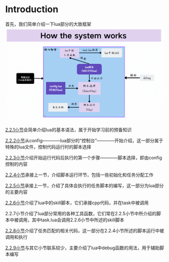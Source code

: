 # Introduction
首先，我们简单介绍一下lua部分的大致框架
![index](lua_in_SRC.assets\index.png)

[2.2.1小节](https://sjtu-src.github.io/Wiki/chapter_software/sub_chapter_lua/lua%E5%9F%BA%E6%9C%AC%E8%AF%AD%E6%B3%95/)会简单介绍lua的基本语法，属于开始学习前的预备知识

[2.2.2小节](https://sjtu-src.github.io/Wiki/chapter_software/sub_chapter_lua/config/)从config————lua部分的“控制台”————开始介绍，这一部分属于特殊的lua文件，控制代码运行时的脚本选择

[2.2.3小节](https://sjtu-src.github.io/Wiki/chapter_software/sub_chapter_lua/%E8%84%9A%E6%9C%AC%E9%80%89%E6%8B%A9/)介绍开始运行代码后执行的第一个步骤————脚本选择，即由config控制的内容

[2.2.4小节](https://sjtu-src.github.io/Wiki/chapter_software/sub_chapter_lua/%E8%84%9A%E6%9C%AC%E8%BF%90%E8%A1%8C/)承接上一节，介绍脚本运行环节，包括一些初始化和任务分配工作

[2.2.5小节](https://sjtu-src.github.io/Wiki/chapter_software/sub_chapter_lua/lua_in_SRC/)承接上一节，介绍了具体会执行的任务脚本的编写，这一部分为lua部分的主要内容

[2.2.6小节](https://sjtu-src.github.io/Wiki/chapter_software/sub_chapter_lua/lua%E4%B8%AD%E7%9A%84skill/)介绍了lua中的skill脚本，它们承接cpp代码，并在task中被调用

2.2.7小节介绍了lua部分常用的各种工具函数，它们常在2.2.5小节中所介绍的脚本中被调用，其中task.lua会调用2.2.6小节中所述的skill脚本

[2.2.8小节](https://sjtu-src.github.io/Wiki/chapter_software/sub_chapter_lua/Rolematch%E6%A8%A1%E5%9D%97/)介绍了任务匹配的相关代码，这一部分在2.2.4小节所述的脚本运行中被调用和执行

[2.2.9小节](https://sjtu-src.github.io/Wiki/chapter_software/sub_chapter_lua/%E5%85%B6%E5%AE%83/)与其它小节联系较少，主要介绍了lua中debug函数的用法，用于辅助脚本编写
